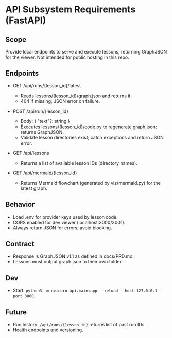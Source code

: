# API Subsystem Requirements (FastAPI)

## Scope
Provide local endpoints to serve and execute lessons, returning GraphJSON for the viewer. Not intended for public hosting in this repo.

## Endpoints
- GET /api/runs/{lesson_id}/latest
  - Reads lessons/{lesson_id}/graph.json and returns it.
  - 404 if missing; JSON error on failure.

- POST /api/run/{lesson_id}
  - Body: { "text"?: string }
  - Executes lessons/{lesson_id}/code.py to regenerate graph.json; returns GraphJSON.
  - Validate lesson directories exist; catch exceptions and return JSON error.

- GET /api/lessons
  - Returns a list of available lesson IDs (directory names).

- GET /api/mermaid/{lesson_id}
  - Returns Mermaid flowchart (generated by viz/mermaid.py) for the latest graph.

## Behavior
- Load .env for provider keys used by lesson code.
- CORS enabled for dev viewer (localhost:3000/3001).
- Always return JSON for errors; avoid blocking.

## Contract
- Response is GraphJSON v1.1 as defined in docs/PRD.md.
- Lessons must output graph.json to their own folder.

## Dev
- Start: `python3 -m uvicorn api.main:app --reload --host 127.0.0.1 --port 8000`.

## Future
- Run history: `/api/runs/{lesson_id}` returns list of past run IDs.
- Health endpoints and versioning.
